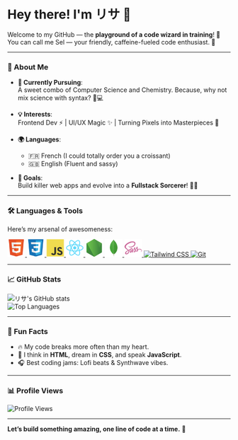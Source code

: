 # Hey there! I'm リサ 👋  

Welcome to my GitHub — the **playground of a code wizard in training**! 🌟  
You can call me Sel — your friendly, caffeine-fueled code enthusiast. 🚀  

---

### 🌈 About Me  

- **🔭 Currently Pursuing**:  
  A sweet combo of Computer Science and Chemistry. Because, why not mix science with syntax? 🧪💻  

- **💡 Interests**:  
  Frontend Dev ⚡ | UI/UX Magic ✨ | Turning Pixels into Masterpieces 🎨  

- **🌍 Languages**:  
  - 🇫🇷 French (I could totally order you a croissant)  
  - 🇬🇧 English (Fluent and sassy)  

- **🎯 Goals**:  
  Build killer web apps and evolve into a **Fullstack Sorcerer**! 🧙‍♂️  

---

### 🛠️ Languages & Tools  

Here’s my arsenal of awesomeness:  

<p align="left">
  <a href="https://developer.mozilla.org/en-US/docs/Web/HTML" target="_blank">
    <img src="https://raw.githubusercontent.com/devicons/devicon/master/icons/html5/html5-original.svg" alt="HTML" width="40" height="40"/>
  </a>
  <a href="https://developer.mozilla.org/en-US/docs/Web/CSS" target="_blank">
    <img src="https://raw.githubusercontent.com/devicons/devicon/master/icons/css3/css3-original.svg" alt="CSS" width="40" height="40"/>
  </a>
  <a href="https://developer.mozilla.org/en-US/docs/Web/JavaScript" target="_blank">
    <img src="https://raw.githubusercontent.com/devicons/devicon/master/icons/javascript/javascript-original.svg" alt="JavaScript" width="40" height="40"/>
  </a>
  <a href="https://reactjs.org/" target="_blank">
    <img src="https://raw.githubusercontent.com/devicons/devicon/master/icons/react/react-original.svg" alt="React" width="40" height="40"/>
  </a>
  <a href="https://nodejs.org/" target="_blank">
    <img src="https://raw.githubusercontent.com/devicons/devicon/master/icons/nodejs/nodejs-original.svg" alt="Node.js" width="40" height="40"/>
  </a>
  <a href="https://www.mongodb.com/" target="_blank">
    <img src="https://raw.githubusercontent.com/devicons/devicon/master/icons/mongodb/mongodb-original.svg" alt="MongoDB" width="40" height="40"/>
  </a>
  <a href="https://sass-lang.com/" target="_blank">
    <img src="https://raw.githubusercontent.com/devicons/devicon/master/icons/sass/sass-original.svg" alt="SASS" width="40" height="40"/>
  </a>
  <a href="https://tailwindcss.com/" target="_blank">
    <img src="https://www.vectorlogo.zone/logos/tailwindcss/tailwindcss-icon.svg" alt="Tailwind CSS" width="40" height="40"/>
  </a>
  <a href="https://git-scm.com/" target="_blank">
    <img src="https://www.vectorlogo.zone/logos/git-scm/git-scm-icon.svg" alt="Git" width="40" height="40"/>
  </a>
</p>

---

### 📈 GitHub Stats  

![リサ's GitHub stats](https://github-readme-stats.vercel.app/api?username=izume01&show_icons=true&theme=tokyonight)  
![Top Languages](https://github-readme-stats.vercel.app/api/top-langs/?username=izume01&layout=compact&theme=tokyonight)  

---

### 🎉 Fun Facts  

- 🔥 My code breaks more often than my heart.  
- 💬 I think in **HTML**, dream in **CSS**, and speak **JavaScript**.  
- 🎧 Best coding jams: Lofi beats & Synthwave vibes.  

---

### 📊 Profile Views  

![Profile Views](https://komarev.com/ghpvc/?username=izume01&color=blueviolet&style=flat-square)  

---

**Let’s build something amazing, one line of code at a time.** 🌟  
